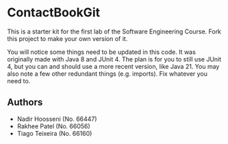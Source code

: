 # ContactBookGit
This is a starter kit for the first lab of the Software Engineering Course.
Fork this project to make your own version of it.

You will notice some things need to be updated in this code. It was originally made with Java 8 and JUnit 4. The plan is for you to still use JUnit 4, but you can and should use a more recent version, like Java 21. You may also note a few other redundant things (e.g. imports). Fix whatever you need to.

## Authors
* Nadir Hoosseni (No. 66447)
* Rakhee Patel (No. 66056) 
* Tiago Teixeira (No. 66160)